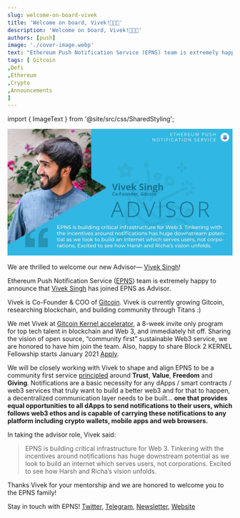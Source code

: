 ```yaml
---
slug: welcome-on-board-vivek
title: 'Welcome on board, Vivek!💖💖💖'
description: 'Welcome on board, Vivek!💖💖💖'
authors: [push]
image: './cover-image.webp'
text: "Ethereum Push Notification Service (EPNS) team is extremely happy to announce that Vivek Singh has joined EPNS as Advisor."
tags: [ Gitcoin
,Defi
,Ethereum
,Crypto
,Announcements
]
---
```

import { ImageText } from '@site/src/css/SharedStyling';

![Cover Image of Welcome on board, Vivek!💖💖💖](./cover-image.webp)

<!--truncate-->


We are thrilled to welcome our new Advisor— [Vivek Singh](https://twitter.com/vsinghdothings)!

Ethereum Push Notification Service ([EPNS](https://epns.io/)) team is extremely happy to announce that [Vivek Singh](https://twitter.com/vsinghdothings) has joined EPNS as Advisor.

Vivek is Co-Founder & COO of [Gitcoin](https://twitter.com/Gitcoin). Vivek is currently growing Gitcoin, researching blockchain, and building community through Titans :)

We met Vivek at [Gitcoin Kernel accelerator](https://twitter.com/Sim_Pop/status/1281269625729306624), a 8-week invite only program for top tech talent in blockchain and Web 3, and immediately hit off. Sharing the vision of open source, “community first” sustainable Web3 service, we are honored to have him join the team. Also, happy to share Block 2 KERNEL Fellowship starts January 2021 [Apply](https://apply.kernel.community/).

We will be closely working with Vivek to shape and align EPNS to be a community first service [principled](https://kernel.community/) around **Trust**, **Value**, **Freedom** and **Giving**. Notifications are a basic necessity for any dApps / smart contracts / web3 services that truly want to build a better web3 and for that to happen, a decentralized communication layer needs to be built… **one that provides equal opportunities to all dApps to send notifications to their users, which follows web3 ethos and is capable of carrying these notifications to any platform including crypto wallets, mobile apps and web browsers.**

In taking the advisor role, Vivek said:

> EPNS is building critical infrastructure for Web 3. Tinkering with the incentives around notifications has huge downstream potential as we look to build an internet which serves users, not corporations. Excited to see how Harsh and Richa’s vision unfolds.

Thanks Vivek for your mentorship and we are honored to welcome you to the EPNS family!

Stay in touch with EPNS! [Twitter](http://twitter.com/epnsproject), [Telegram](https://t.me/epnsproject), [Newsletter](https://epns.substack.com/), [Website](http://epns.io)